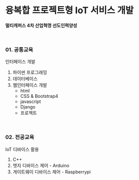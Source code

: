# 융복합 프로젝트형 IoT 서비스 개발

**멀티캐퍼스 4차 산업혁명 선도인력양성**

<br>

### 01. 공통교육

인터페이스 개발

1.  파이썬 프로그래밍
2.  데이터베이스
3.  웹인터페이스 개발
    -   html
    -   CSS & Bootstrap4
    -   javascript
    -   Django
    -   프로젝트

<br>

### 02. 전공교육

IoT 디바이스 활용

1.  C++
2.  엣지 디바이스 제어 - Arduino
3.  게이트웨이 디바이스 제어 - Raspberrypi